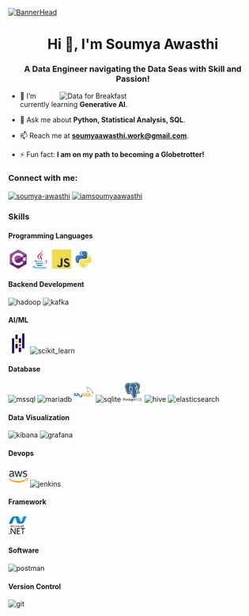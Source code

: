 [![BannerHead](https://media.licdn.com/dms/image/D4D16AQGU_8VEWm9Mig/profile-displaybackgroundimage-shrink_350_1400/0/1664482884676?e=1710979200&v=beta&t=w3xH8k2sw3KsOsB-lC4FRhxjcGRDAhpHthZYKb2q_Y0)](https://github.com/soumyaawasthi-work)
<h1 align="center">Hi 👋, I'm Soumya Awasthi</h1>
<h3 align="center">A Data Engineer navigating the Data Seas with Skill and Passion!</h3>
<img align="right" alt="Data for Breakfast" width="400" src="https://media.giphy.com/media/v1.Y2lkPTc5MGI3NjExbWxtNXFlcTVoanQ4bTV6ZjFiNWU2MHkxYTNoNGZ5OHZhcTIwZGc0aCZlcD12MV9pbnRlcm5hbF9naWZfYnlfaWQmY3Q9Zw/JWuBH9rCO2uZuHBFpm/giphy.gif"></img>

- 🌱 I’m currently learning **Generative AI**.

- 💬 Ask me about **Python, Statistical Analysis, SQL**.

- 📫 Reach me at **soumyaawasthi.work@gmail.com**.

- ⚡ Fun fact: **I am on my path to becoming a Globetrotter!**

<h3 align="left">Connect with me:</h3>
<p align="left">
<a href="https://linkedin.com/in/soumya-awasthi" target="blank"><img align="center" src="https://raw.githubusercontent.com/rahuldkjain/github-profile-readme-generator/master/src/images/icons/Social/linked-in-alt.svg" alt="soumya-awasthi" height="30" width="40" /></a>
<a href="https://instagram.com/iamsoumyaawasthi" target="blank"><img align="center" src="https://raw.githubusercontent.com/rahuldkjain/github-profile-readme-generator/master/src/images/icons/Social/instagram.svg" alt="iamsoumyaawasthi" height="30" width="40" /></a>
</p>

<h3 align="left">Skills</h3>
<h4 align="left">Programming Languages</h4>
<p align="left"> <img src="https://raw.githubusercontent.com/devicons/devicon/master/icons/csharp/csharp-original.svg" alt="csharp" width="40" height="40"/>  <img src="https://raw.githubusercontent.com/devicons/devicon/master/icons/java/java-original.svg" alt="java" width="40" height="40"/>  <img src="https://raw.githubusercontent.com/devicons/devicon/master/icons/javascript/javascript-original.svg" alt="javascript" width="40" height="40"/>  <img src="https://raw.githubusercontent.com/devicons/devicon/master/icons/python/python-original.svg" alt="python" width="40" height="40"/> </p>

<h4 align="left">Backend Development</h4>
<p align="left"> <img src="https://www.vectorlogo.zone/logos/apache_hadoop/apache_hadoop-icon.svg" alt="hadoop" width="40" height="40"/>  <img src="https://www.vectorlogo.zone/logos/apache_kafka/apache_kafka-icon.svg" alt="kafka" width="40" height="40"/> </p>

<h4 align="left">AI/ML</h4>
<p align="left"> <img src="https://raw.githubusercontent.com/devicons/devicon/2ae2a900d2f041da66e950e4d48052658d850630/icons/pandas/pandas-original.svg" alt="pandas" width="40" height="40"/>  <img src="https://upload.wikimedia.org/wikipedia/commons/0/05/Scikit_learn_logo_small.svg" alt="scikit_learn" width="40" height="40"/> </p>

<h4 align="left">Database</h4>
<p align="left"> <img src="https://www.svgrepo.com/show/303229/microsoft-sql-server-logo.svg" alt="mssql" width="40" height="40"/>  <img src="https://www.vectorlogo.zone/logos/mariadb/mariadb-icon.svg" alt="mariadb" width="40" height="40"/>  <img src="https://raw.githubusercontent.com/devicons/devicon/master/icons/mysql/mysql-original-wordmark.svg" alt="mysql" width="40" height="40"/>  <img src="https://www.vectorlogo.zone/logos/sqlite/sqlite-icon.svg" alt="sqlite" width="40" height="40"/>  <img src="https://raw.githubusercontent.com/devicons/devicon/master/icons/postgresql/postgresql-original-wordmark.svg" alt="postgresql" width="40" height="40"/>  <img src="https://www.vectorlogo.zone/logos/apache_hive/apache_hive-icon.svg" alt="hive" width="40" height="40"/>  <img src="https://www.vectorlogo.zone/logos/elastic/elastic-icon.svg" alt="elasticsearch" width="40" height="40"/> </p>

<h4 align="left">Data Visualization</h4>
<p align="left"> <img src="https://www.vectorlogo.zone/logos/elasticco_kibana/elasticco_kibana-icon.svg" alt="kibana" width="40" height="40"/>  <img src="https://www.vectorlogo.zone/logos/grafana/grafana-icon.svg" alt="grafana" width="40" height="40"/> </p>

<h4 align="left">Devops</h4>
<p align="left"> <img src="https://raw.githubusercontent.com/devicons/devicon/master/icons/amazonwebservices/amazonwebservices-original-wordmark.svg" alt="aws" width="40" height="40"/>  <img src="https://www.vectorlogo.zone/logos/jenkins/jenkins-icon.svg" alt="jenkins" width="40" height="40"/> </p>

<h4 align="left">Framework</h4>
<p align="left"> <img src="https://raw.githubusercontent.com/devicons/devicon/master/icons/dot-net/dot-net-original-wordmark.svg" alt="dotnet" width="40" height="40"/> </p>

<h4 align="left">Software</h4>
<p align="left"> <img src="https://www.vectorlogo.zone/logos/getpostman/getpostman-icon.svg" alt="postman" width="40" height="40"/> </p>

<h4 align="left">Version Control</h4>
<p align="left"> <img src="https://www.vectorlogo.zone/logos/git-scm/git-scm-icon.svg" alt="git" width="40" height="40"/> </p>

<!---
soumyaawasthi-work/soumyaawasthi-work is a ✨ special ✨ repository because its `README.md` (this file) appears on your GitHub profile.
You can click the Preview link to take a look at your changes.
--->
